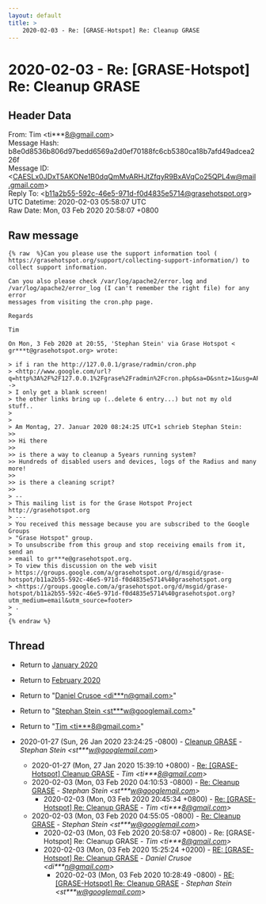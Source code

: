 ```yaml
---
layout: default
title: >
    2020-02-03 - Re: [GRASE-Hotspot] Re: Cleanup GRASE
---
```


# 2020-02-03 - Re: [GRASE-Hotspot] Re: Cleanup GRASE

## Header Data

From: Tim \<ti***8@gmail.com\><br>
Message Hash: b8e0d8536b806d97bedd6569a2d0ef70188fc6cb5380ca18b7afd49adcea226f<br>
Message ID: \<CAESLx0JDxT5AKONe1B0dqQmMvARHJtZfqyR9BxAVqCo25QPL4w@mail.gmail.com\><br>
Reply To: \<b11a2b55-592c-46e5-971d-f0d4835e5714@grasehotspot.org\><br>
UTC Datetime: 2020-02-03 05:58:07 UTC<br>
Raw Date: Mon, 03 Feb 2020 20:58:07 +0800<br>

## Raw message

```
{% raw  %}Can you please use the support information tool (
https://grasehotspot.org/support/collecting-support-information/) to
collect support information.

Can you also please check /var/log/apache2/error.log and
/var/log/apache2/error_log (I can't remember the right file) for any error
messages from visiting the cron.php page.

Regards

Tim

On Mon, 3 Feb 2020 at 20:55, 'Stephan Stein' via Grase Hotspot <
gr***t@grasehotspot.org> wrote:

> if i ran the http://127.0.0.1/grase/radmin/cron.php
> <http://www.google.com/url?q=http%3A%2F%2F127.0.0.1%2Fgrase%2Fradmin%2Fcron.php&sa=D&sntz=1&usg=AFQjCNEJ4dQsnZ1nZx_45RCZ3K1vdJETCw> ->
> I only get a blank screen!
> the other links bring up (..delete 6 entry...) but not my old stuff..
>
>
> Am Montag, 27. Januar 2020 08:24:25 UTC+1 schrieb Stephan Stein:
>>
>> Hi there
>>
>> is there a way to cleanup a 5years running system?
>> Hundreds of disabled users and devices, logs of the Radius and many more!
>>
>> is there a cleaning script?
>>
> --
> This mailing list is for the Grase Hotspot Project http://grasehotspot.org
> ---
> You received this message because you are subscribed to the Google Groups
> "Grase Hotspot" group.
> To unsubscribe from this group and stop receiving emails from it, send an
> email to gr***e@grasehotspot.org.
> To view this discussion on the web visit
> https://groups.google.com/a/grasehotspot.org/d/msgid/grase-hotspot/b11a2b55-592c-46e5-971d-f0d4835e5714%40grasehotspot.org
> <https://groups.google.com/a/grasehotspot.org/d/msgid/grase-hotspot/b11a2b55-592c-46e5-971d-f0d4835e5714%40grasehotspot.org?utm_medium=email&utm_source=footer>
> .
>
{% endraw %}
```

## Thread

+ Return to [January 2020](/archive/2020/01)
+ Return to [February 2020](/archive/2020/02)

+ Return to "[Daniel Crusoe <di***n<span>@</span>gmail.com>](/authors/di___n_at_gmail_com)"
+ Return to "[Stephan Stein <st***w<span>@</span>googlemail.com>](/authors/st___w_at_googlemail_com)"
+ Return to "[Tim <ti***8<span>@</span>gmail.com>](/authors/ti___8_at_gmail_com)"

+ 2020-01-27 (Sun, 26 Jan 2020 23:24:25 -0800) - [Cleanup GRASE](/archive/2020/01/bb10e0a1845ad48b6b881df4d4ba65addbdc1ff46126d12c82b78cce93d8857f) - _Stephan Stein \<st***w@googlemail.com\>_
  + 2020-01-27 (Mon, 27 Jan 2020 15:39:10 +0800) - [Re: [GRASE-Hotspot] Cleanup GRASE](/archive/2020/01/28744b508a9b6749c45b8fe57e92d5df0eaaaa811a623d07b80d9ffa458ce76c) - _Tim \<ti***8@gmail.com\>_
  + 2020-02-03 (Mon, 03 Feb 2020 04:10:53 -0800) - [Re: Cleanup GRASE](/archive/2020/02/ea970233975fb5a549c428bd09a5888acdd68f971386723de737f0e3512283e8) - _Stephan Stein \<st***w@googlemail.com\>_
    + 2020-02-03 (Mon, 03 Feb 2020 20:45:34 +0800) - [Re: [GRASE-Hotspot] Re: Cleanup GRASE](/archive/2020/02/9681fff1efc9d6a5dad2919a629047d343499a6d590b68997f2935aad45693b8) - _Tim \<ti***8@gmail.com\>_
  + 2020-02-03 (Mon, 03 Feb 2020 04:55:05 -0800) - [Re: Cleanup GRASE](/archive/2020/02/a51042504de90c0fc07f055f25a8afba0d09a60230439b55b742a0e05e0f0ab2) - _Stephan Stein \<st***w@googlemail.com\>_
    + 2020-02-03 (Mon, 03 Feb 2020 20:58:07 +0800) - Re: [GRASE-Hotspot] Re: Cleanup GRASE - _Tim \<ti***8@gmail.com\>_
    + 2020-02-03 (Mon, 03 Feb 2020 15:25:24 +0200) - [RE: [GRASE-Hotspot] Re: Cleanup GRASE](/archive/2020/02/e9ebcfcbcf183609fa4094bf46611d9f29abcb67bee0ae44c2c4427c097f40e9) - _Daniel Crusoe \<di***n@gmail.com\>_
      + 2020-02-03 (Mon, 03 Feb 2020 10:28:49 -0800) - [RE: [GRASE-Hotspot] Re: Cleanup GRASE](/archive/2020/02/6b33cbe952a6856061f7abe919a221b614370ee49d53ea23d49a2f197a1ee23d) - _Stephan Stein \<st***w@googlemail.com\>_

